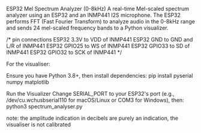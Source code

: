 ESP32 Mel Spectrum Analyzer (0-8kHz)
A real-time Mel-scaled spectrum analyzer using an ESP32 and an INMP441 I2S microphone. The ESP32 performs FFT (Fast Fourier Transform) to analyze audio in the 0-8kHz range and sends 24 mel-scaled frequency bands to a Python visualizer.


/* pin connections
ESP32 3.3V to VDD of INMP441
ESP32 GND to GND and L/R of INMP441
ESP32 GPIO25 to WS of INMP441
ESP32 GPIO33 to SD of INMP441
ESP32 GPIO32 to SCK of INMP441 */

For the visualiser: 

Ensure you have Python 3.8+, then install dependencies:
pip install pyserial numpy matplotlib

Run the Visualizer
Change SERIAL_PORT to your ESP32's port (e.g., /dev/cu.wchusbserial110 for macOS/Linux or COM3 for Windows), then:
python3 spectrum_analyser.py

note: the amplitude indication in decibels are purely an indication, the visualiser is not calibrated